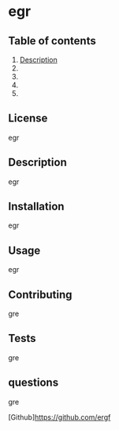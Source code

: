 # egr

## Table of contents
1. [Description](#desc)
2.
3.
4.
5.

## License
egr


<a name="description"></a>
## Description
egr

## Installation

egr

## Usage

egr

## Contributing

gre

## Tests

gre

## questions

gre

[Github]https://github.com/ergf